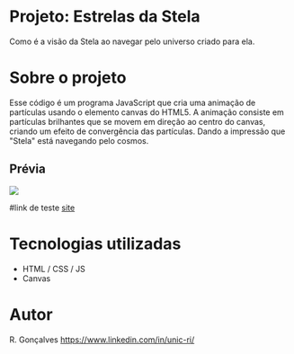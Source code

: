 # Projeto: Estrelas da Stela

Como é a visão da Stela ao navegar pelo universo criado para ela.

# Sobre o projeto

Esse código é um programa JavaScript que cria uma animação de partículas usando o elemento canvas do HTML5. A animação consiste em partículas brilhantes que se movem em direção ao centro do canvas, criando um efeito de convergência das partículas. Dando a impressão que "Stela" está navegando pelo cosmos.

## Prévia

<img src="./estrelas-da-stela.gif">

#link de teste
[site](https://estrelas-da-stela.netlify.app/)

# Tecnologias utilizadas

- HTML / CSS / JS
- Canvas

# Autor

R. Gonçalves
https://www.linkedin.com/in/unic-ri/
